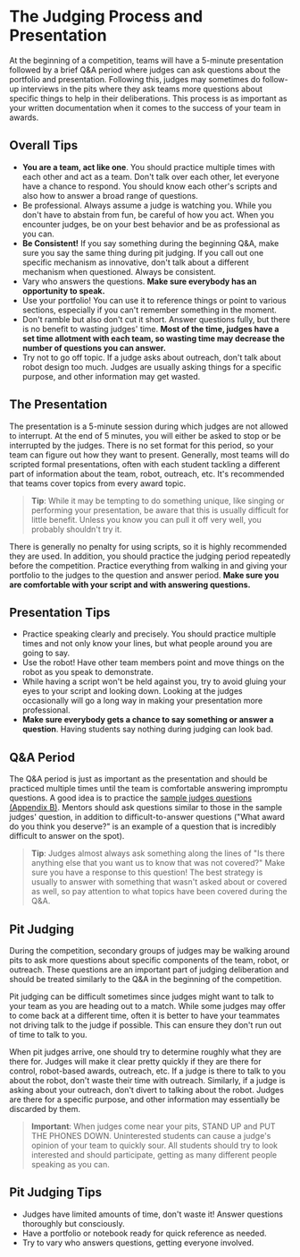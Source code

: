 # The Judging Process and Presentation

At the beginning of a competition, teams will have a 5-minute presentation followed by a brief Q&A period where judges can ask questions about the portfolio and presentation. Following this, judges may sometimes do follow-up interviews in the pits where they ask teams more questions about specific things to help in their deliberations. This process is as important as your written documentation when it comes to the success of your team in awards.

## Overall Tips

- **You are a team, act like one**. You should practice multiple times with each other and act as a team. Don't talk over each other, let everyone have a chance to respond. You should know each other's scripts and also how to answer a broad range of questions.
- Be professional. Always assume a judge is watching you. While you don't have to abstain from fun, be careful of how you act. When you encounter judges, be on your best behavior and be as professional as you can.
- **Be Consistent!** If you say something during the beginning Q&A, make sure you say the same thing during pit judging. If you call out one specific mechanism as innovative, don't talk about a different mechanism when questioned. Always be consistent.
- Vary who answers the questions. **Make sure everybody has an opportunity to speak.**
- Use your portfolio! You can use it to reference things or point to various sections, especially if you can't remember something in the moment.
- Don't ramble but also don't cut it short. Answer questions fully, but there is no benefit to wasting judges' time. **Most of the time, judges have a set time allotment with each team, so wasting time may decrease the number of questions you can answer.**
- Try not to go off topic. If a judge asks about outreach, don't talk about robot design too much. Judges are usually asking things for a specific purpose, and other information may get wasted.

## The Presentation

The presentation is a 5-minute session during which judges are not allowed to interrupt. At the end of 5 minutes, you will either be asked to stop or be interrupted by the judges. There is no set format for this period, so your team can figure out how they want to present. Generally, most teams will do scripted formal presentations, often with each student tackling a different part of information about the team, robot, outreach, etc. It's recommended that teams cover topics from every award topic.

> **Tip**: While it may be tempting to do something unique, like singing or performing your presentation, be aware that this is usually difficult for little benefit. Unless you know you can pull it off very well, you probably shouldn't try it.

There is generally no penalty for using scripts, so it is highly recommended they are used. In addition, you should practice the judging period repeatedly before the competition. Practice everything from walking in and giving your portfolio to the judges to the question and answer period. **Make sure you are comfortable with your script and with answering questions.**

## Presentation Tips

- Practice speaking clearly and precisely. You should practice multiple times and not only know your lines, but what people around you are going to say.
- Use the robot! Have other team members point and move things on the robot as you speak to demonstrate.
- While having a script won't be held against you, try to avoid gluing your eyes to your script and looking down. Looking at the judges occasionally will go a long way in making your presentation more professional.
- **Make sure everybody gets a chance to say something or answer a question**. Having students say nothing during judging can look bad.

## Q&A Period

The Q&A period is just as important as the presentation and should be practiced multiple times until the team is comfortable answering impromptu questions. A good idea is to practice the [sample judges questions (Appendix B)](https://www.firstinspires.org/sites/default/files/uploads/resource_library/ftc/judge-manual.pdf). Mentors should ask questions similar to those in the sample judges' question, in addition to difficult-to-answer questions ("What award do you think you deserve?" is an example of a question that is incredibly difficult to answer on the spot).

> **Tip**: Judges almost always ask something along the lines of "Is there anything else that you want us to know that was not covered?" Make sure you have a response to this question! The best strategy is usually to answer with something that wasn't asked about or covered as well, so pay attention to what topics have been covered during the Q&A.

## Pit Judging

During the competition, secondary groups of judges may be walking around pits to ask more questions about specific components of the team, robot, or outreach. These questions are an important part of judging deliberation and should be treated similarly to the Q&A in the beginning of the competition.

Pit judging can be difficult sometimes since judges might want to talk to your team as you are heading out to a match. While some judges may offer to come back at a different time, often it is better to have your teammates not driving talk to the judge if possible. This can ensure they don't run out of time to talk to you.

When pit judges arrive, one should try to determine roughly what they are there for. Judges will make it clear pretty quickly if they are there for control, robot-based awards, outreach, etc. If a judge is there to talk to you about the robot, don't waste their time with outreach. Similarly, if a judge is asking about your outreach, don't divert to talking about the robot. Judges are there for a specific purpose, and other information may essentially be discarded by them.

> **Important**: When judges come near your pits, STAND UP and PUT THE PHONES DOWN. Uninterested students can cause a judge's opinion of your team to quickly sour. All students should try to look interested and should participate, getting as many different people speaking as you can.

## Pit Judging Tips

- Judges have limited amounts of time, don't waste it! Answer questions thoroughly but consciously.
- Have a portfolio or notebook ready for quick reference as needed.
- Try to vary who answers questions, getting everyone involved.
